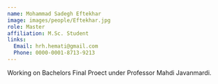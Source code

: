 ```yaml
---
name: Mohammad Sadegh Eftekhar
image: images/people/Eftekhar.jpg
role: Master
affiliation: M.Sc. Student
links:
  Email: hrh.hemati@gmail.com
  Phone: 0000-0001-8713-9213
---
```


Working on Bachelors Final Proect under Professor Mahdi Javanmardi.

